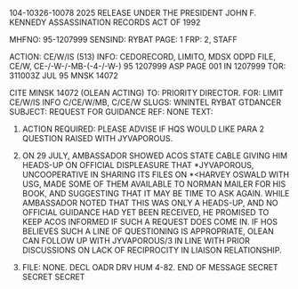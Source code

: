 104-10326-10078 2025 RELEASE UNDER THE PRESIDENT JOHN F. KENNEDY ASSASSINATION RECORDS ACT OF 1992

MHFNO: 95-1207999
SENSIND: RYBAT
PAGE: 1
FRP: 2,
STAFF

ACTION: CE/W/IS (513) INFO: CEDORECORD, LIMITO, MDSX ODPD FILE, CE/W,
CE-/-W-/-MB-(-4-/-W-)
95 1207999 ASP PAGE 001 IN 1207999
TOR: 311003Z JUL 95 MNSK 14072

CITE MINSK 14072 (OLEAN ACTING)
TO: PRIORITY DIRECTOR.
FOR: LIMIT CE/W/IS INFO C/CE/W/MB, C/CE/W
SLUGS: WNINTEL RYBAT GTDANCER
SUBJECT: REQUEST FOR GUIDANCE
REF: NONE
TEXT:
1. ACTION REQUIRED: PLEASE ADVISE IF HQS WOULD LIKE
PARA 2 QUESTION RAISED WITH JYVAPOROUS.

2. ON 29 JULY, AMBASSADOR SHOWED ACOS STATE CABLE
GIVING HIM HEADS-UP ON OFFICIAL DISPLEASURE THAT
*JYVAPOROUS, UNCOOPERATIVE IN SHARING ITS FILES ON<LEE>
*<HARVEY OSWALD WITH USG, MADE SOME OF THEM AVAILABLE TO
NORMAN MAILER FOR HIS BOOK, AND SUGGESTING THAT IT MAY BE
TIME TO ASK AGAIN. WHILE AMBASSADOR NOTED THAT THIS WAS
ONLY A HEADS-UP, AND NO OFFICIAL GUIDANCE HAD YET BEEN
RECEIVED, HE PROMISED TO KEEP ACOS INFORMED IF SUCH A
REQUEST DOES COME IN. IF HOS BELIEVES SUCH A LINE OF
QUESTIONING IS APPROPRIATE, OLEAN CAN FOLLOW UP WITH
JYVAPOROUS/3 IN LINE WITH PRIOR DISCUSSIONS ON LACK OF
RECIPROCITY IN LIAISON RELATIONSHIP.

3. FILE: NONE. DECL OADR DRV HUM 4-82.
END OF MESSAGE
SECRET
SECRET
SECRET
